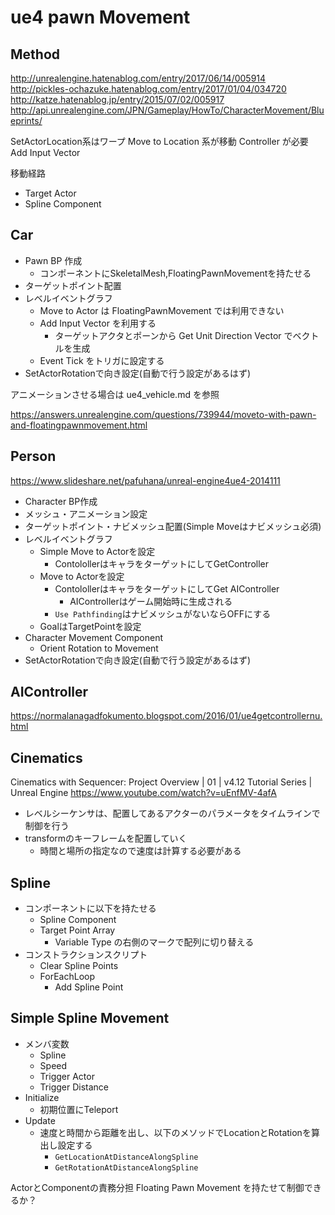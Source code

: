 # ue4 pawn Movement

## Method

http://unrealengine.hatenablog.com/entry/2017/06/14/005914
http://pickles-ochazuke.hatenablog.com/entry/2017/01/04/034720
http://katze.hatenablog.jp/entry/2015/07/02/005917
http://api.unrealengine.com/JPN/Gameplay/HowTo/CharacterMovement/Blueprints/

SetActorLocation系はワープ
Move to Location 系が移動
  Controller が必要
Add Input Vector

移動経路
- Target Actor
- Spline Component

## Car

- Pawn BP 作成
  - コンポーネントにSkeletalMesh,FloatingPawnMovementを持たせる
- ターゲットポイント配置
- レベルイベントグラフ
  - Move to Actor は FloatingPawnMovement では利用できない
  - Add Input Vector を利用する
    - ターゲットアクタとポーンから Get Unit Direction Vector でベクトルを生成
  - Event Tick をトリガに設定する
- SetActorRotationで向き設定(自動で行う設定があるはず)

アニメーションさせる場合は ue4_vehicle.md を参照

https://answers.unrealengine.com/questions/739944/moveto-with-pawn-and-floatingpawnmovement.html

## Person

https://www.slideshare.net/pafuhana/unreal-engine4ue4-2014111

- Character BP 作成
- メッシュ・アニメーション設定
- ターゲットポイント・ナビメッシュ配置(Simple Moveはナビメッシュ必須)
- レベルイベントグラフ
  - Simple Move to Actorを設定
    - ContolollerはキャラをターゲットにしてGetController
  - Move to Actorを設定
    - ContolollerはキャラをターゲットにしてGet AIController
      - AIControllerはゲーム開始時に生成される
    - `Use Pathfinding`はナビメッシュがないならOFFにする
  - GoalはTargetPointを設定
- Character Movement Component
  - Orient Rotation to Movement
- SetActorRotationで向き設定(自動で行う設定があるはず)

## AIController
https://normalanagadfokumento.blogspot.com/2016/01/ue4getcontrollernu.html

## Cinematics

Cinematics with Sequencer: Project Overview | 01 | v4.12 Tutorial Series | Unreal Engine
https://www.youtube.com/watch?v=uEnfMV-4afA

- レベルシーケンサは、配置してあるアクターのパラメータをタイムラインで制御を行う
- transformのキーフレームを配置していく
  - 時間と場所の指定なので速度は計算する必要がある

## Spline
- コンポーネントに以下を持たせる
  - Spline Component
  - Target Point Array
    - Variable Type の右側のマークで配列に切り替える
- コンストラクションスクリプト
  - Clear Spline Points
  - ForEachLoop
    - Add Spline Point

## Simple Spline Movement
- メンバ変数
  - Spline
  - Speed
  - Trigger Actor
  - Trigger Distance
- Initialize
  - 初期位置にTeleport  
- Update
  - 速度と時間から距離を出し、以下のメソッドでLocationとRotationを算出し設定する
    - `GetLocationAtDistanceAlongSpline`
    - `GetRotationAtDistanceAlongSpline`

ActorとComponentの責務分担
Floating Pawn Movement を持たせて制御できるか？
